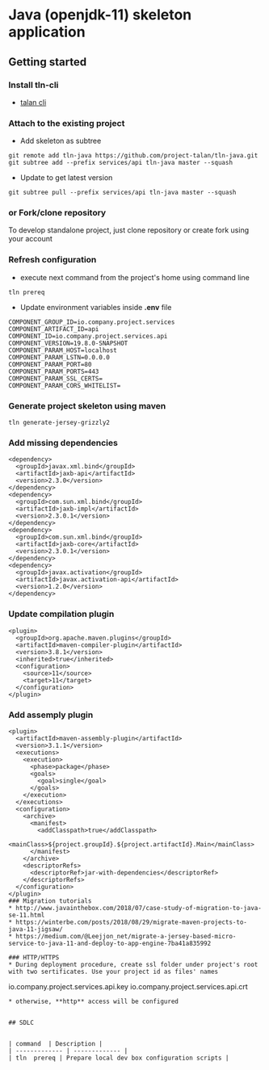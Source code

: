 # Java (openjdk-11) skeleton application

## Getting started

### Install tln-cli
* [talan cli](https://github.com/project-talan/tln-cli)

### Attach to the existing project
* Add skeleton as subtree
```
git remote add tln-java https://github.com/project-talan/tln-java.git
git subtree add --prefix services/api tln-java master --squash
```
* Update to get latest version
```
git subtree pull --prefix services/api tln-java master --squash
```

### or Fork/clone repository
To develop standalone project, just clone repository or create fork using your account

### Refresh configuration
* execute next command from the project's home using command line
```
tln prereq
```
* Update environment variables inside **.env** file
```
COMPONENT_GROUP_ID=io.company.project.services
COMPONENT_ARTIFACT_ID=api
COMPONENT_ID=io.company.project.services.api
COMPONENT_VERSION=19.8.0-SNAPSHOT
COMPONENT_PARAM_HOST=localhost
COMPONENT_PARAM_LSTN=0.0.0.0
COMPONENT_PARAM_PORT=80
COMPONENT_PARAM_PORTS=443
COMPONENT_PARAM_SSL_CERTS=
COMPONENT_PARAM_CORS_WHITELIST=
```
### Generate project skeleton using maven
```
tln generate-jersey-grizzly2
```
### Add missing dependencies
```
<dependency>
  <groupId>javax.xml.bind</groupId>
  <artifactId>jaxb-api</artifactId>
  <version>2.3.0</version>
</dependency>
<dependency>
  <groupId>com.sun.xml.bind</groupId>
  <artifactId>jaxb-impl</artifactId>
  <version>2.3.0.1</version>
</dependency>
<dependency>
  <groupId>com.sun.xml.bind</groupId>
  <artifactId>jaxb-core</artifactId>
  <version>2.3.0.1</version>
</dependency>
<dependency>
  <groupId>javax.activation</groupId>
  <artifactId>javax.activation-api</artifactId>
  <version>1.2.0</version>
</dependency>
```
### Update compilation plugin
```
<plugin>
  <groupId>org.apache.maven.plugins</groupId>
  <artifactId>maven-compiler-plugin</artifactId>
  <version>3.8.1</version>
  <inherited>true</inherited>
  <configuration>
    <source>11</source>
    <target>11</target>
  </configuration>
</plugin>
```
### Add assemply plugin
```
<plugin>
  <artifactId>maven-assembly-plugin</artifactId>
  <version>3.1.1</version>
  <executions>
    <execution>
      <phase>package</phase>
      <goals>
        <goal>single</goal>
      </goals>
    </execution>
  </executions>
  <configuration>
    <archive>
      <manifest>
        <addClasspath>true</addClasspath>
        <mainClass>${project.groupId}.${project.artifactId}.Main</mainClass>
      </manifest>
    </archive>
    <descriptorRefs>
      <descriptorRef>jar-with-dependencies</descriptorRef>
    </descriptorRefs>
  </configuration>
</plugin>
### Migration tutorials
* http://www.javainthebox.com/2018/07/case-study-of-migration-to-java-se-11.html
* https://winterbe.com/posts/2018/08/29/migrate-maven-projects-to-java-11-jigsaw/
* https://medium.com/@Leejjon_net/migrate-a-jersey-based-micro-service-to-java-11-and-deploy-to-app-engine-7ba41a835992

### HTTP/HTTPS
* During deployment procedure, create ssl folder under project's root with two sertificates. Use your project id as files' names
```
  io.company.project.services.api.key
  io.company.project.services.api.crt
```
* otherwise, **http** access will be configured


## SDLC


| command  | Description |
| ------------- | ------------- |
| tln  prereq | Prepare local dev box configuration scripts |
